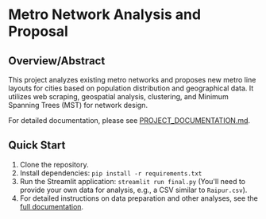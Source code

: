 # Metro Network Analysis and Proposal

## Overview/Abstract

This project analyzes existing metro networks and proposes new metro line layouts for cities based on population distribution and geographical data. It utilizes web scraping, geospatial analysis, clustering, and Minimum Spanning Trees (MST) for network design.

For detailed documentation, please see [PROJECT_DOCUMENTATION.md](PROJECT_DOCUMENTATION.md).

## Quick Start

1.  Clone the repository.
2.  Install dependencies: `pip install -r requirements.txt`
3.  Run the Streamlit application: `streamlit run final.py` (You'll need to provide your own data for analysis, e.g., a CSV similar to `Raipur.csv`).
4.  For detailed instructions on data preparation and other analyses, see the [full documentation](PROJECT_DOCUMENTATION.md#how-to-run-the-project).
